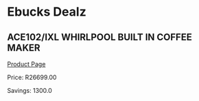 
# Ebucks Dealz
## ACE102/IXL WHIRLPOOL BUILT IN COFFEE MAKER
[Product Page](https://www.ebucks.com/web/shop/productSelected.do?prodId=1158954177&catId=1157555110)

Price: R26699.00

Savings: 1300.0


	